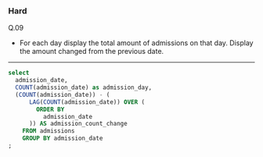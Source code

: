 ### Hard
Q.09  
* For each day display the total amount of admissions on that day. Display the amount changed from the previous date.

---
```SQL
select
  admission_date,
  COUNT(admission_date) as admission_day,
  (COUNT(admission_date)) - (
      LAG(COUNT(admission_date)) OVER (
        ORDER BY
          admission_date
      )) AS admission_count_change
    FROM admissions
    GROUP BY admission_date
;
```
